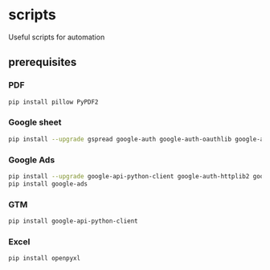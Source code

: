 # scripts
Useful scripts for automation


## prerequisites

### PDF

```bash
pip install pillow PyPDF2
```

### Google sheet

```bash
pip install --upgrade gspread google-auth google-auth-oauthlib google-auth-httplib2

```

### Google Ads

```bash
pip install --upgrade google-api-python-client google-auth-httplib2 google-auth-oauthlib
pip install google-ads

```

### GTM

```bash
pip install google-api-python-client

```

### Excel

```bash
pip install openpyxl
```